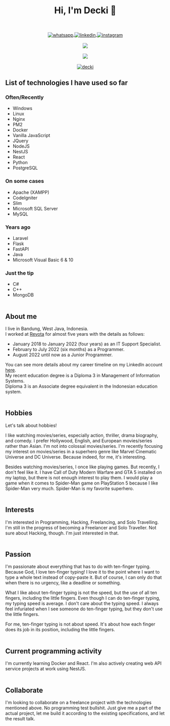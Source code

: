 <h1 align="center">Hi, I'm Decki 👋</h1>

<br>
<p align="center">
<a href="https://api.whatsapp.com/send?phone=6282216668131" target="_blank">
<img align="center" src="https://github.com/keikomori/icons-badges/blob/master/badges/WhatsApp/whatsapp.svg" alt="whatsapp" />
</a>
<a href="https://linkedin.com/in/decki/" target="_blank">
<img align="center" src="https://github.com/keikomori/icons-badges/blob/master/badges/LinkedIn/linkedin.svg" alt="linkedin" />
</a>
<a href="https://instagram.com/decki.id/" target="_blank">
<img align="center" src="https://github.com/keikomori/icons-badges/blob/master/badges/Instagram/instagram.svg" alt="instagram" />
</a>
<br><br>
<a href="https://github-readme-stats.vercel.app/api?username=deckiherdiawans&show_icons=true&bg_color=0d1117&text_color=ffffff" target="_blank">
<img src="https://github-readme-stats.vercel.app/api?username=deckiherdiawans&show_icons=true&bg_color=0d1117&text_color=ffffff" />
</a>
<br><br>
<a href="https://github-readme-stats.vercel.app/api/top-langs/?username=deckiherdiawans&layout=compact&bg_color=0d1117&text_color=ffffff" target="_blank">
<img src="https://github-readme-stats.vercel.app/api/top-langs/?username=deckiherdiawans&layout=compact&bg_color=0d1117&text_color=ffffff" />
</a>
<br><br>
<a href="http://github-readme-streak-stats.herokuapp.com?user=deckiherdiawans&theme=tokyonight_duo" target="_blank">
<img src="http://github-readme-streak-stats.herokuapp.com?user=deckiherdiawans&theme=tokyonight_duo" alt="decki" />
</a>
</p>

## List of technologies I have used so far

### Often/Recently
- Windows
- Linux
- Nginx
- PM2
- Docker
- Vanilla JavaScript
- JQuery
- NodeJS
- NestJS
- React
- Python
- PostgreSQL

### On some cases
- Apache (XAMPP)
- CodeIgniter
- Slim
- Microsoft SQL Server
- MySQL

### Years ago
- Laravel
- Flask
- FastAPI
- Java
- Microsoft Visual Basic 6 & 10

### Just the tip
- C#
- C++
- MongoDB<br><br>

## About me

I live in Bandung, West Java, Indonesia.<br>
I worked at [Revota](https://github.com/revota) for almost five years with the details as follows:<br>

- January 2018 to January 2022 (four years) as an IT Support Specialist.
- February to July 2022 (six months) as a Programmer.
- August 2022 until now as a Junior Programmer.

You can see more details about my career timeline on my LinkedIn account [here](https://linkedin.com/in/decki/).<br>
My recent education degree is a Diploma 3 in Management of Information Systems.<br>
Diploma 3 is an Associate degree equivalent in the Indonesian education system.<br><br>

## Hobbies

Let's talk about hobbies!

I like watching movies/series, especially action, thriller, drama biography, and comedy. I prefer Hollywood, English, and European movies/series rather than Asian. I'm not into colossal movies/series. I'm recently focusing my interest on movies/series in a superhero genre like Marvel Cinematic Universe and DC Universe. Because indeed, for me, it's interesting.

Besides watching movies/series, I once like playing games. But recently, I don't feel like it. I have Call of Duty Modern Warfare and GTA 5 installed on my laptop, but there is not enough interest to play them. I would play a game when it comes to Spider-Man game on PlayStation 5 because I like Spider-Man very much. Spider-Man is my favorite superhero.<br><br>

## Interests

I'm interested in Programming, Hacking, Freelancing, and Solo Travelling. I'm still in the progress of becoming a Freelancer and Solo Traveller. Not sure about Hacking, though. I'm just interested in that.<br><br>

## Passion

I'm passionate about everything that has to do with ten-finger typing. Because God, I love ten-finger typing! I love it to the point where I want to type a whole text instead of copy-paste it. But of course, I can only do that when there is no urgency, like a deadline or something.

What I like about ten-finger typing is not the speed, but the use of all ten fingers, including the little fingers. Even though I can do ten-finger typing, my typing speed is average. I don't care about the typing speed. I always feel infuriated when I see someone do ten-finger typing, but they don't use the little fingers.

For me, ten-finger typing is not about speed. It's about how each finger does its job in its position, including the little fingers.<br><br>

## Current programming activity

I'm currently learning Docker and React. I'm also actively creating web API service projects at work using NestJS.<br><br>

## Collaborate

I'm looking to collaborate on a freelance project with the technologies mentioned above. No programming test bullshit. Just give me a part of the actual project, let me build it according to the existing specifications, and let the result talk.<br><br>
